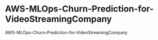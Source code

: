 # AWS-MLOps-Churn-Prediction-for-VideoStreamingCompany
 AWS-MLOps-Churn-Prediction-for-VideoStreamingCompany
